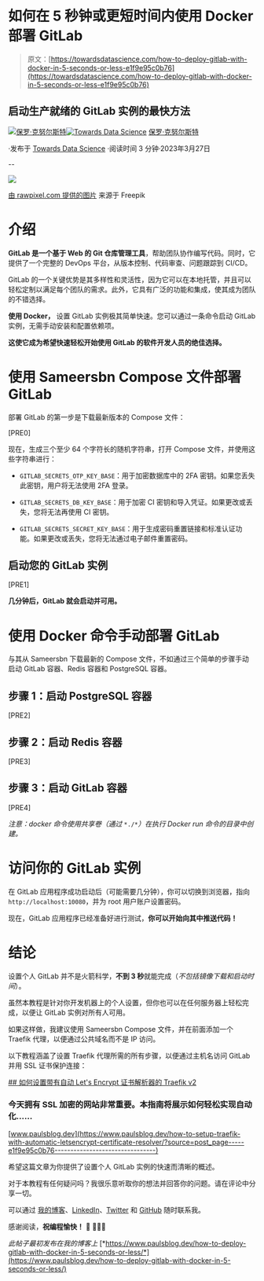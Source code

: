 # 如何在 5 秒钟或更短时间内使用 Docker 部署 GitLab

> 原文：[https://towardsdatascience.com/how-to-deploy-gitlab-with-docker-in-5-seconds-or-less-e1f9e95c0b76](https://towardsdatascience.com/how-to-deploy-gitlab-with-docker-in-5-seconds-or-less-e1f9e95c0b76)

## 启动生产就绪的 GitLab 实例的最快方法

[](https://medium.knulst.de/?source=post_page-----e1f9e95c0b76--------------------------------)[![保罗·克努尔斯特](../Images/9fcb767d927a1fe53ee739c584fdf92c.png)](https://medium.knulst.de/?source=post_page-----e1f9e95c0b76--------------------------------)[](https://towardsdatascience.com/?source=post_page-----e1f9e95c0b76--------------------------------)[![Towards Data Science](../Images/a6ff2676ffcc0c7aad8aaf1d79379785.png)](https://towardsdatascience.com/?source=post_page-----e1f9e95c0b76--------------------------------) [保罗·克努尔斯特](https://medium.knulst.de/?source=post_page-----e1f9e95c0b76--------------------------------)

·发布于 [Towards Data Science](https://towardsdatascience.com/?source=post_page-----e1f9e95c0b76--------------------------------) ·阅读时间 3 分钟·2023年3月27日

--

![](../Images/6f7b205b9c7f1725f99062be645e2e6a.png)

[由 rawpixel.com 提供的图片](https://www.freepik.com/free-photo/development-growth-progress-icon-concept_2758711.htm) 来源于 Freepik

# 介绍

**GitLab 是一个基于 Web 的 Git 仓库管理工具**，帮助团队协作编写代码。同时，它提供了一个完整的 DevOps 平台，从版本控制、代码审查、问题跟踪到 CI/CD。

GitLab 的一个关键优势是其多样性和灵活性，因为它可以在本地托管，并且可以轻松定制以满足每个团队的需求。此外，它具有广泛的功能和集成，使其成为团队的不错选择。

**使用 Docker，** 设置 GitLab 实例极其简单快速。您可以通过一条命令启动 GitLab 实例，无需手动安装和配置依赖项。

**这使它成为希望快速轻松开始使用 GitLab 的软件开发人员的绝佳选择。**

# 使用 Sameersbn Compose 文件部署 GitLab

部署 GitLab 的第一步是下载最新版本的 Compose 文件：

[PRE0]

现在，生成三个至少 64 个字符长的随机字符串，打开 Compose 文件，并使用这些字符串进行：

+   `GITLAB_SECRETS_OTP_KEY_BASE`：用于加密数据库中的 2FA 密钥。如果您丢失此密钥，用户将无法使用 2FA 登录。

+   `GITLAB_SECRETS_DB_KEY_BASE`：用于加密 CI 密钥和导入凭证。如果更改或丢失，您将无法再使用 CI 密钥。

+   `GITLAB_SECRETS_SECRET_KEY_BASE`：用于生成密码重置链接和标准认证功能。如果更改或丢失，您将无法通过电子邮件重置密码。

## 启动您的 GitLab 实例

[PRE1]

**几分钟后，GitLab 就会启动并可用。**

# 使用 Docker 命令手动部署 GitLab

与其从 Sameersbn 下载最新的 Compose 文件，不如通过三个简单的步骤手动启动 GitLab 容器、Redis 容器和 PostgreSQL 容器。

## 步骤 1：启动 PostgreSQL 容器

[PRE2]

## 步骤 2：启动 Redis 容器

[PRE3]

## 步骤 3：启动 GitLab 容器

[PRE4]

*注意：docker 命令使用共享卷（通过* `*./*`*）在执行 Docker run 命令的目录中创建。*

# 访问你的 GitLab 实例

在 GitLab 应用程序成功启动后（可能需要几分钟），你可以切换到浏览器，指向 `http://localhost:10080`，并为 root 用户账户设置密码。

现在，GitLab 应用程序已经准备好进行测试，**你可以开始向其中推送代码！**

# 结论

设置个人 GitLab 并不是火箭科学，**不到 3 秒**就能完成（*不包括镜像下载和启动时间*）。

虽然本教程是针对你开发机器上的个人设置，但你也可以在任何服务器上轻松完成，以便让 GitLab 实例对所有人可用。

如果这样做，我建议使用 Sameersbn Compose 文件，并在前面添加一个 Traefik 代理，以便通过公共域名而不是 IP 访问。

以下教程涵盖了设置 Traefik 代理所需的所有步骤，以便通过主机名访问 GitLab 并用 SSL 证书保护连接：

[## 如何设置带有自动 Let's Encrypt 证书解析器的 Traefik v2](https://www.paulsblog.dev/how-to-setup-traefik-with-automatic-letsencrypt-certificate-resolver/?source=post_page-----e1f9e95c0b76--------------------------------)

### 今天拥有 SSL 加密的网站非常重要。本指南将展示如何轻松实现自动化……

[www.paulsblog.dev](https://www.paulsblog.dev/how-to-setup-traefik-with-automatic-letsencrypt-certificate-resolver/?source=post_page-----e1f9e95c0b76--------------------------------)

希望这篇文章为你提供了设置个人 GitLab 实例的快速而清晰的概述。

对于本教程有任何疑问吗？我很乐意听取你的想法并回答你的问题。请在评论中分享一切。

可以通过 [我的博客](https://www.paulsblog.dev/)、[LinkedIn](https://www.linkedin.com/in/paulknulst/)、[Twitter](https://twitter.com/paulknulst) 和 [GitHub](https://github.com/paulknulst) 随时联系我。

感谢阅读，**祝编程愉快！** 🥳 👨🏻‍💻

*此帖子最初发布在我的博客上* [*https://www.paulsblog.dev/how-to-deploy-gitlab-with-docker-in-5-seconds-or-less/*](https://www.paulsblog.dev/how-to-deploy-gitlab-with-docker-in-5-seconds-or-less/)
